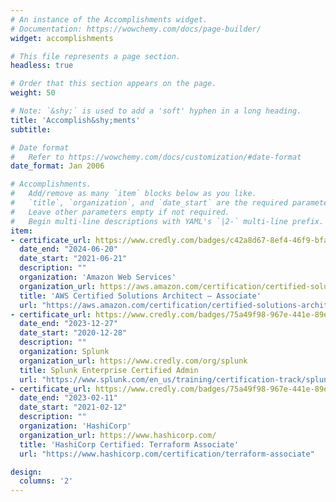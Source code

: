 ```yaml
---
# An instance of the Accomplishments widget.
# Documentation: https://wowchemy.com/docs/page-builder/
widget: accomplishments

# This file represents a page section.
headless: true

# Order that this section appears on the page.
weight: 50

# Note: `&shy;` is used to add a 'soft' hyphen in a long heading.
title: 'Accomplish&shy;ments'
subtitle:

# Date format
#   Refer to https://wowchemy.com/docs/customization/#date-format
date_format: Jan 2006

# Accomplishments.
#   Add/remove as many `item` blocks below as you like.
#   `title`, `organization`, and `date_start` are the required parameters.
#   Leave other parameters empty if not required.
#   Begin multi-line descriptions with YAML's `|2-` multi-line prefix.
item:
- certificate_url: https://www.credly.com/badges/c42a8d67-8ef4-46f9-bfaf-706840820e76
  date_end: "2024-06-20"
  date_start: "2021-06-21"
  description: ""
  organization: 'Amazon Web Services'
  organization_url: https://aws.amazon.com/certification/certified-solutions-architect-associate/
  title: 'AWS Certified Solutions Architect – Associate'
  url: "https://aws.amazon.com/certification/certified-solutions-architect-associate/"
- certificate_url: https://www.credly.com/badges/75a49f98-967e-441e-89e6-b825f1bacd9a
  date_end: "2023-12-27"
  date_start: "2020-12-28"
  description: ""
  organization: Splunk
  organization_url: https://www.credly.com/org/splunk
  title: Splunk Enterprise Certified Admin
  url: "https://www.splunk.com/en_us/training/certification-track/splunk-enterprise-certified-admin.html"
- certificate_url: https://www.credly.com/badges/75a49f98-967e-441e-89e6-b825f1bacd9a
  date_end: "2023-02-11"
  date_start: "2021-02-12"
  description: ""
  organization: 'HashiCorp'
  organization_url: https://www.hashicorp.com/
  title: 'HashiCorp Certified: Terraform Associate'
  url: "https://www.hashicorp.com/certification/terraform-associate"

design:
  columns: '2' 
---
```

